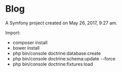 Blog
====

A Symfony project created on May 26, 2017, 9:27 am.

Import: 

- composer install
- bower install
- php bin/console doctrine:database:create
- php bin/console doctrine:schema:update --force
- php bin/console doctrine:fixtures:load